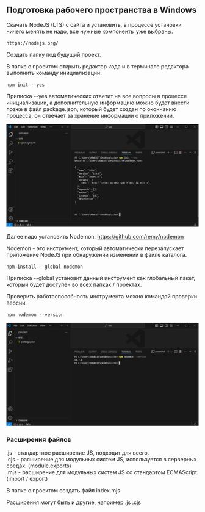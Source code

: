 ## Подготовка рабочего пространства в Windows
Скачать NodeJS (LTS) с сайта и установить, в процессе установки ничего менять не надо, все нужные компоненты уже выбраны.
```
https://nodejs.org/
```
Создать папку под будущий проект.  

В папке с проектом открыть редактор кода и в терминале редактора выполнить команду инициализации:  
```
npm init --yes
```
Приписка --yes автоматических ответит на все вопросы в процессе инициализации, а дополнительную информацию можно будет внести позже в файл package.json, который будет создан по окончанию процесса, он отвечает за хранение информации о приложении.  

![image](https://github.com/ABWEBIT/Node-Helpers/blob/main/node-project/images/init.jpg?raw=true)

Далее надо установить Nodemon. https://github.com/remy/nodemon  

Nodemon - это инструмент, который автоматически перезапускает приложение NodeJS при обнаружении изменений в файле каталога.  
```
npm install --global nodemon
```
Приписка --global установит данный инструмент как глобальный пакет, который будет доступен во всех папках / проектах.  

Проверить работоспособность инструмента можно командой проверки версии.  
```
npm nodemon --version
```
![image](https://github.com/ABWEBIT/Node-Helpers/blob/main/node-project/images/nodemon.jpg?raw=true)

### Расширения файлов
.js  - стандартное расширение JS, подходит для всего.  
.cjs - расширение для модульных систем JS, используется в серверных средах. (module.exports)  
.mjs - расширение для модульных систем JS со стандартом ECMAScript. (import / export)  

В папке с проектом создать файл index.mjs  

Расширения могут быть и другие, например .js .cjs

